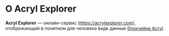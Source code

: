 # О Acryl Explorer

**Acryl Explorer** — онлайн-сервис (<https://acrylexplorer.com>), отображающий в понятном для человека виде данные [блокчейна Acryl](/blockchain/blockchain.md).
